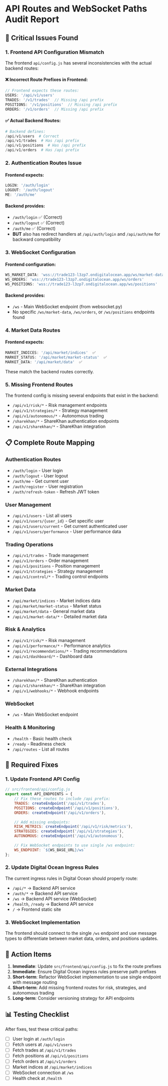# API Routes and WebSocket Paths Audit Report

## 🚨 Critical Issues Found

### 1. **Frontend API Configuration Mismatch**

The frontend `api/config.js` has several inconsistencies with the actual backend routes:

#### ❌ Incorrect Route Prefixes in Frontend:
```javascript
// Frontend expects these routes:
USERS: '/api/v1/users'
TRADES: '/v1/trades'  // Missing /api prefix
POSITIONS: '/v1/positions'  // Missing /api prefix
ORDERS: '/v1/orders'  // Missing /api prefix
```

#### ✅ Actual Backend Routes:
```python
# Backend defines:
/api/v1/users  # Correct
/api/v1/trades  # Has /api prefix
/api/v1/positions  # Has /api prefix
/api/v1/orders  # Has /api prefix
```

### 2. **Authentication Routes Issue**

#### Frontend expects:
```javascript
LOGIN: '/auth/login'
LOGOUT: '/auth/logout'
ME: '/auth/me'
```

#### Backend provides:
- `/auth/login` ✅ (Correct)
- `/auth/logout` ✅ (Correct)
- `/auth/me` ✅ (Correct)
- **BUT** also has redirect handlers at `/api/auth/login` and `/api/auth/me` for backward compatibility

### 3. **WebSocket Configuration**

#### Frontend configuration:
```javascript
WS_MARKET_DATA: 'wss://trade123-l3zp7.ondigitalocean.app/ws/market-data'
WS_ORDERS: 'wss://trade123-l3zp7.ondigitalocean.app/ws/orders'
WS_POSITIONS: 'wss://trade123-l3zp7.ondigitalocean.app/ws/positions'
```

#### Backend provides:
- `/ws` - Main WebSocket endpoint (from websocket.py)
- No specific `/ws/market-data`, `/ws/orders`, or `/ws/positions` endpoints found

### 4. **Market Data Routes**

#### Frontend expects:
```javascript
MARKET_INDICES: '/api/market/indices'  ✅
MARKET_STATUS: '/api/market/market-status'  ✅
MARKET_DATA: '/api/market/data'  ✅
```

These match the backend routes correctly.

### 5. **Missing Frontend Routes**

The frontend config is missing several endpoints that exist in the backend:
- `/api/v1/risk/*` - Risk management endpoints
- `/api/v1/strategies/*` - Strategy management
- `/api/v1/autonomous/*` - Autonomous trading
- `/sharekhan/*` - ShareKhan authentication endpoints
- `/api/v1/sharekhan/*` - ShareKhan integration

## 📋 Complete Route Mapping

### Authentication Routes
- `/auth/login` - User login
- `/auth/logout` - User logout  
- `/auth/me` - Get current user
- `/auth/register` - User registration
- `/auth/refresh-token` - Refresh JWT token

### User Management
- `/api/v1/users` - List all users
- `/api/v1/users/{user_id}` - Get specific user
- `/api/v1/users/current` - Get current authenticated user
- `/api/v1/users/performance` - User performance data

### Trading Operations
- `/api/v1/trades` - Trade management
- `/api/v1/orders` - Order management
- `/api/v1/positions` - Position management
- `/api/v1/strategies` - Strategy management
- `/api/v1/control/*` - Trading control endpoints

### Market Data
- `/api/market/indices` - Market indices data
- `/api/market/market-status` - Market status
- `/api/market/data` - General market data
- `/api/v1/market-data/*` - Detailed market data

### Risk & Analytics
- `/api/v1/risk/*` - Risk management
- `/api/v1/performance/*` - Performance analytics
- `/api/v1/recommendations/*` - Trading recommendations
- `/api/v1/dashboard/*` - Dashboard data

### External Integrations
- `/sharekhan/*` - ShareKhan authentication
- `/api/v1/sharekhan/*` - ShareKhan integration
- `/api/v1/webhooks/*` - Webhook endpoints

### WebSocket
- `/ws` - Main WebSocket endpoint

### Health & Monitoring
- `/health` - Basic health check
- `/ready` - Readiness check
- `/api/routes` - List all routes

## 🔧 Required Fixes

### 1. Update Frontend API Config
```javascript
// src/frontend/api/config.js
export const API_ENDPOINTS = {
    // Fix these routes to include /api prefix:
    TRADES: createEndpoint('/api/v1/trades'),
    POSITIONS: createEndpoint('/api/v1/positions'), 
    ORDERS: createEndpoint('/api/v1/orders'),
    
    // Add missing endpoints:
    RISK_METRICS: createEndpoint('/api/v1/risk/metrics'),
    STRATEGIES: createEndpoint('/api/v1/strategies'),
    AUTONOMOUS: createEndpoint('/api/v1/autonomous'),
    
    // Fix WebSocket endpoints to use single /ws endpoint:
    WS_ENDPOINT: `${WS_BASE_URL}/ws`
};
```

### 2. Update Digital Ocean Ingress Rules
The current ingress rules in Digital Ocean should properly route:
- `/api/*` → Backend API service
- `/auth/*` → Backend API service  
- `/ws` → Backend API service (WebSocket)
- `/health`, `/ready` → Backend API service
- `/` → Frontend static site

### 3. WebSocket Implementation
The frontend should connect to the single `/ws` endpoint and use message types to differentiate between market data, orders, and positions updates.

## 🎯 Action Items

1. **Immediate**: Update `src/frontend/api/config.js` to fix the route prefixes
2. **Immediate**: Ensure Digital Ocean ingress rules preserve path prefixes
3. **Short-term**: Refactor WebSocket implementation to use single endpoint with message routing
4. **Short-term**: Add missing frontend routes for risk, strategies, and autonomous trading
5. **Long-term**: Consider versioning strategy for API endpoints

## 📊 Testing Checklist

After fixes, test these critical paths:
- [ ] User login at `/auth/login`
- [ ] Fetch users at `/api/v1/users`
- [ ] Fetch trades at `/api/v1/trades`
- [ ] Fetch positions at `/api/v1/positions`
- [ ] Fetch orders at `/api/v1/orders`
- [ ] Market indices at `/api/market/indices`
- [ ] WebSocket connection at `/ws`
- [ ] Health check at `/health` 